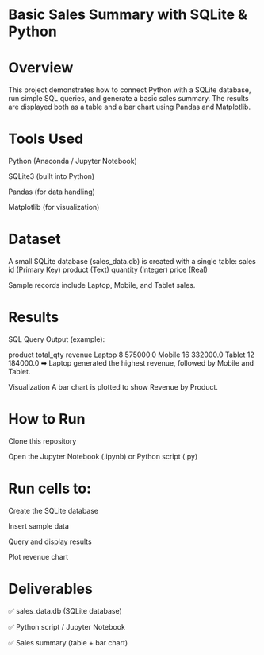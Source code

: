 # Basic Sales Summary with SQLite & Python

# Overview
This project demonstrates how to connect Python with a SQLite database, run simple SQL queries, and generate a basic sales summary.
The results are displayed both as a table and a bar chart using Pandas and Matplotlib.

# Tools Used
Python (Anaconda / Jupyter Notebook)

SQLite3 (built into Python)

Pandas (for data handling)

Matplotlib (for visualization)

# Dataset
A small SQLite database (sales_data.db) is created with a single table:
sales
id (Primary Key)
product (Text)
quantity (Integer)
price (Real)

Sample records include Laptop, Mobile, and Tablet sales.

# Results
SQL Query Output (example):

product	total_qty	revenue
Laptop	8	575000.0
Mobile	16	332000.0
Tablet	12	184000.0
➡ Laptop generated the highest revenue, followed by Mobile and Tablet.

Visualization
A bar chart is plotted to show Revenue by Product.

# How to Run
Clone this repository

Open the Jupyter Notebook (.ipynb) or Python script (.py)

# Run cells to:

Create the SQLite database

Insert sample data

Query and display results

Plot revenue chart

# Deliverables
✅ sales_data.db (SQLite database)

✅ Python script / Jupyter Notebook

✅ Sales summary (table + bar chart)
